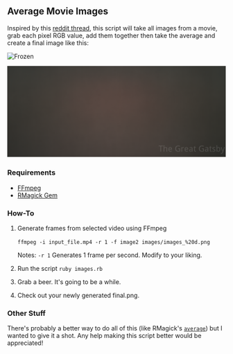## Average Movie Images

Inspired by this [reddit thread](http://www.reddit.com/r/movies/comments/22fsve/wrote_a_script_to_average_each_frame_of_popular/), this script will take all images from a movie, grab each pixel RGB value, add them together then take the average and create a final image like this:

![Frozen](samples/frozen.png)

![The Great Gatsby](samples/the-great-gatsby.png)

### Requirements

- [FFmpeg](http://www.ffmpeg.org/)
- [RMagick Gem](https://github.com/rmagick/rmagick)

### How-To

1. Generate frames from selected video using FFmpeg

	`ffmpeg -i input_file.mp4 -r 1 -f image2 images/images_%20d.png`
	
	Notes: `-r 1` Generates 1 frame per second. Modify to your liking.
	
2. Run the script `ruby images.rb`

3. Grab a beer. It's going to be a while.

4. Check out your newly generated final.png.


### Other Stuff

There's probably a better way to do all of this (like RMagick's [`average`](http://studio.imagemagick.org/RMagick/doc/ilist.html#average)) but I wanted to give it a shot. Any help making this script better would be appreciated!
